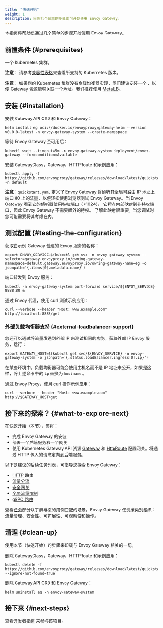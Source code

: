 ```yaml
---
title: "快速开始"
weight: 1
description: 只需几个简单的步骤即可开始使用 Envoy Gateway。
---
```


本指南将帮助您通过几个简单的步骤开始使用 Envoy Gateway。

## 前置条件 {#prerequisites}

一个 Kubernetes 集群。

**注意：** 请参考[兼容性表格](../install/matrix)来查看所支持的 Kubernetes 版本。

**注意：** 如果您的 Kubernetes 集群没有负载均衡器实现，我们建议安装一个
，以便 Gateway 资源能够关联一个地址。我们推荐使用 [MetalLB](https://metallb.universe.tf/installation/)。

## 安装 {#installation}

安装 Gateway API CRD 和 Envoy Gateway：

```shell
helm install eg oci://docker.io/envoyproxy/gateway-helm --version v0.0.0-latest -n envoy-gateway-system --create-namespace
```

等待 Envoy Gateway 至可用后：

```shell
kubectl wait --timeout=5m -n envoy-gateway-system deployment/envoy-gateway --for=condition=Available
```

安装 GatewayClass，Gateway，HTTPRoute 和示例应用：

```shell
kubectl apply -f https://github.com/envoyproxy/gateway/releases/download/latest/quickstart.yaml -n default
```

**注意：**[`quickstart.yaml`] 定义了 Envoy Gateway 将侦听其全局可路由 IP 地址上端口
80 上的流量，以便轻松使用浏览器测试 Envoy Gateway。当 Envoy Gateway 看到它的侦听器使用特权端口（<1024），
它将在内部映射到非特权端口，因此 Envoy Gateway 不需要额外的特权。
了解此映射很重要，当您调试时您可能需要将其考虑在内。

[`quickstart.yaml`]: https://github.com/envoyproxy/gateway/releases/download/latest/quickstart.yaml

## 测试配置 {#testing-the-configuration}

获取由示例 Gateway 创建的 Envoy 服务的名称：

```shell
export ENVOY_SERVICE=$(kubectl get svc -n envoy-gateway-system --selector=gateway.envoyproxy.io/owning-gateway-namespace=default,gateway.envoyproxy.io/owning-gateway-name=eg -o jsonpath='{.items[0].metadata.name}')
```

端口转发到 Envoy 服务：

```shell
kubectl -n envoy-gateway-system port-forward service/${ENVOY_SERVICE} 8888:80 &
```

通过 Envoy 代理，使用 curl 测试示例应用：

```shell
curl --verbose --header "Host: www.example.com" http://localhost:8888/get
```

### 外部负载均衡器支持 {#external-loadbalancer-support}

您还可以通过将流量发送到外部 IP 来测试相同的功能。获取外部 IP Envoy 服务，运行：

```shell
export GATEWAY_HOST=$(kubectl get svc/${ENVOY_SERVICE} -n envoy-gateway-system -o jsonpath='{.status.loadBalancer.ingress[0].ip}')
```

在某些环境中，负载均衡器可能会使用主机名而不是 IP 地址来公开，如果是这样，将上述命令中的 `ip` 替换为 `hostname` 。

通过 Envoy Proxy，使用 curl 操作示例应用：

```shell
curl --verbose --header "Host: www.example.com" http://$GATEWAY_HOST/get
```

## 接下来的探索？ {#what-to-explore-next}

在快速开始（本节），您将：

- 完成 Envoy Gateway 的安装
- 部署一个后端服务和一个网关
- 使用 Kubernetes Gateway API 资源 [Gateway](https://gateway-api.sigs.k8s.io/api-types/gateway/) 和 [HttpRoute](https://gateway-api.sigs.k8s.io/api-types/httproute/) 配置网关。将通过 HTTP 传入的请求定向到后端服务。

以下是建议的后续任务列表，可指导您探索 Envoy Gateway：

- [HTTP 路由](https://gateway.envoyproxy.io/latest/tasks/traffic/http-routing/)
- [流量分流](https://gateway.envoyproxy.io/latest/tasks/traffic/http-traffic-splitting/)
- [安全网关](https://gateway.envoyproxy.io/latest/tasks/security/secure-gateways/)
- [全局流量限制](https://gateway.envoyproxy.io/latest/tasks/traffic/global-rate-limit/)
- [gRPC 路由](https://gateway.envoyproxy.io/latest/tasks/traffic/grpc-routing/)

查看[任务](./)部分以了解与您的用例匹配的场景。Envoy Gateway 任务按类别组织：流量管理、安全性、可扩展性、可观察性和操作。

## 清理 {#clean-up}

使用本节（快速开始）的步骤来卸载与 Envoy Gateway 相关的一切。

删除 GatewayClass，Gateway，HTTPRoute 和示例应用：

```shell
kubectl delete -f https://github.com/envoyproxy/gateway/releases/download/latest/quickstart.yaml --ignore-not-found=true
```

删除 Gateway API CRD 和 Envoy Gateway：

```shell
helm uninstall eg -n envoy-gateway-system
```

## 接下来 {#next-steps}

查看[开发者指南](../contributions/develop) 来参与该项目。
